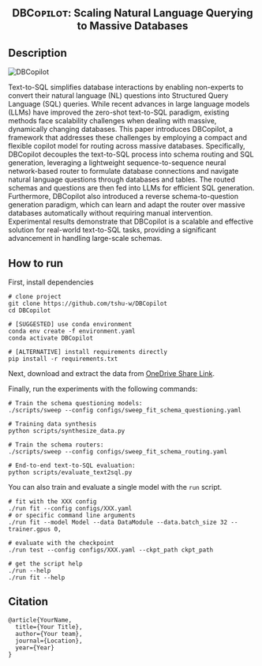 <div align="center">

<h2 id="your-project-name">DBCᴏᴘɪʟᴏᴛ: Scaling Natural Language Querying to Massive Databases</h2>
<!--
<p>
<a href="https://arxiv.org/abs/1706.03762"><img src="http://img.shields.io/badge/arxiv-1706.03762-B31B1B.svg" alt="Arxiv" /></a>
<a href="https://proceedings.neurips.cc/paper/2017/file/3f5ee243547dee91fbd053c1c4a845aa-Paper.pdf"><img src="http://img.shields.io/badge/NeurIPS-2017-4b44ce.svg" alt="Conference" /></a>
</p>
//-->
</div>

## Description

![DBCopilot](https://github.com/tshu-w/DBCopilot/assets/13161779/8212f2ae-f12f-481a-b8ba-b1de9d8bbef9)

Text-to-SQL simplifies database interactions by enabling non-experts to convert their natural language (NL) questions into Structured Query Language (SQL) queries. While recent advances in large language models (LLMs) have improved the zero-shot text-to-SQL paradigm, existing methods face scalability challenges when dealing with massive, dynamically changing databases. This paper introduces DBCopilot, a framework that addresses these challenges by employing a compact and flexible copilot model for routing across massive databases. Specifically, DBCopilot decouples the text-to-SQL process into schema routing and SQL generation, leveraging a lightweight sequence-to-sequence neural network-based router to formulate database connections and navigate natural language questions through databases and tables. The routed schemas and questions are then fed into LLMs for efficient SQL generation. Furthermore, DBCopilot also introduced a reverse schema-to-question generation paradigm, which can learn and adapt the router over massive databases automatically without requiring manual intervention. Experimental results demonstrate that DBCopilot is a scalable and effective solution for real-world text-to-SQL tasks, providing a significant advancement in handling large-scale schemas.

## How to run
First, install dependencies
```console
# clone project
git clone https://github.com/tshu-w/DBCopilot
cd DBCopilot

# [SUGGESTED] use conda environment
conda env create -f environment.yaml
conda activate DBCopilot

# [ALTERNATIVE] install requirements directly
pip install -r requirements.txt
```

Next, download and extract the data from [OneDrive Share Link](https://1drv.ms/u/s!AlCpSo470WIyo-sQPTT1K-mnzpC3fA?e=QISuff).

Finally, run the experiments with the following commands:
```console
# Train the schema questioning models:
./scripts/sweep --config configs/sweep_fit_schema_questioning.yaml

# Training data synthesis
python scripts/synthesize_data.py

# Train the schema routers:
./scripts/sweep --config configs/sweep_fit_schema_routing.yaml

# End-to-end text-to-SQL evaluation:
python scripts/evaluate_text2sql.py
```

You can also train and evaluate a single model with the `run` script.
```console
# fit with the XXX config
./run fit --config configs/XXX.yaml
# or specific command line arguments
./run fit --model Model --data DataModule --data.batch_size 32 --trainer.gpus 0,

# evaluate with the checkpoint
./run test --config configs/XXX.yaml --ckpt_path ckpt_path

# get the script help
./run --help
./run fit --help
```

## Citation
```
@article{YourName,
  title={Your Title},
  author={Your team},
  journal={Location},
  year={Year}
}
```
